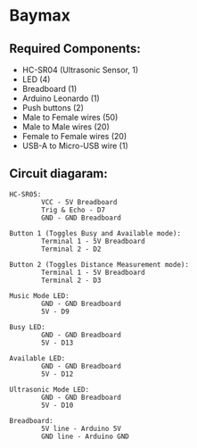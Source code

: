 # Baymax

## Required Components:
- HC-SR04 (Ultrasonic Sensor, 1)
- LED (4)
- Breadboard (1)
- Arduino Leonardo (1)
- Push buttons (2)
- Male to Female wires (50)
- Male to Male wires (20)
- Female to Female wires (20)
- USB-A to Micro-USB wire (1)

## Circuit diagaram:
    HC-SR05:
            VCC - 5V Breadboard
            Trig & Echo - D7
            GND - GND Breadboard

    Button 1 (Toggles Busy and Available mode):
            Terminal 1 - 5V Breadboard
            Terminal 2 - D2

    Button 2 (Toggles Distance Measurement mode):
            Terminal 1 - 5V Breadboard
            Terminal 2 - D3

    Music Mode LED:
            GND - GND Breadboard
            5V - D9
    
    Busy LED:
            GND - GND Breadboard
            5V - D13

    Available LED:
            GND - GND Breadboard
            5V - D12
    
    Ultrasonic Mode LED:
            GND - GND Breadboard
            5V - D10

    Breadboard:
            5V line - Arduino 5V
            GND line - Arduino GND